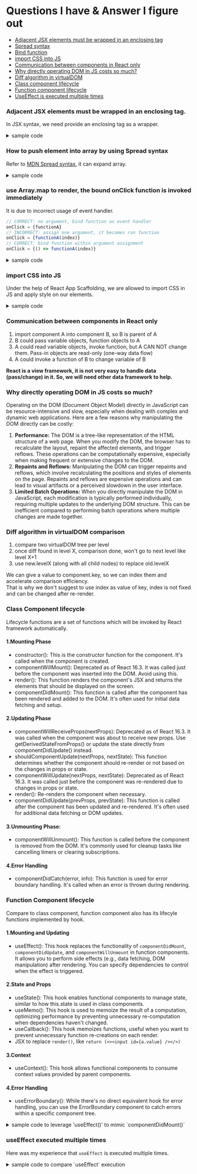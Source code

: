 # Questions I have & Answer I figure out

- [Adjacent JSX elements must be wrapped in an enclosing tag](#adjacent-jsx-elements-must-be-wrapped-in-an-enclosing-tag)
- [Spread syntax](#how-to-push-element-into-array-by-using-spread-syntax)
- [Bind function](#use-arraymap-to-render-the-bound-onclick-function-is-invoked-immediately)
- [import CSS into JS](#import-css-into-js)
- [Communication between components in React only](#communication-between-components-in-react-only)
- [Why directly operating DOM in JS costs so much?](#why-directly-operating-dom-in-js-costs-so-much)
- [Diff algorithm in virtualDOM](#diff-algorithm-in-virtualdom-comparison)
- [Class component lifecycle](#class-component-lifecycle)
- [Function component lifecycle](#function-component-lifecycle)
- [UseEffect is executed multiple times](#useeffect-executed-multiple-times)

### Adjacent JSX elements must be wrapped in an enclosing tag.
In JSX syntax, we need provide an enclosing tag as a wrapper.
<details>
    <summary>sample code</summary>

```javascript
// GOOD: return an enclosing tag <div> to wrap everhthing inside
function App() {
    return (
        <div>
            <input id="userName" type="text" />
            <button>click me</button>
            <span id={"showMyName"}></span>
        </div>  
    );
}

// BAD: span is not wrapped by div
function App() {
    return (
        <div>
            <input id="userName" type="text" />
            <button>click me</button>
        </div>
        <span id={"showMyName"}></span>
    );
}
```
</details>

### How to push element into array by using Spread syntax
Refer to [MDN Spread syntax](https://developer.mozilla.org/en-US/docs/Web/JavaScript/Reference/Operators/Spread_syntax),
it can expand array.
<details>
    <summary>sample code</summary>

    
```javascript
    const [list, setList] = useState(['学日语', '学React']);
    // append new value into list, setList function is bound with const 'list'
    setList(prevList => [...prevList, inputValue])
```
</details>

### use Array.map to render, the bound onClick function is invoked immediately
It is due to incorrect usage of event handler.  
```javascript
// CORRECT: no argument, bind function as event handler
onClick = {functionA}
// INCORRECT: assign one argument, it becomes run function
onClick = {functionA(index)}
// CORRECT: bind function within argument assignment
onClick = {() => functionA(index)}
```

<details>
    <summary>sample code</summary>

```javascript
    // incorrect, when bind event handler to onClick
    // this experssion means, invoke handleItemDelete right now
    {list.map((item, index) => (
        <li key={index} onClick={handleItemDelete(index)}>
            {item}
        </li>
    ))}


    // correct
    // when bind event handler to onClick, this experssion means, event handler will be invoking handleItemDelete 
    {list.map((item, index) => (
        <li key={index} onClick={() => handleItemDelete(index)}>
            {item}
        </li>
    ))}
```
</details>

### import CSS into JS
Under the help of React App Scaffolding, we are allowed to import CSS in JS and apply style
on our elements.

<details>
    <summary>sample code</summary>

```javascript
import './style.css'

{/* JSX code, we need to use "className" instead of "class" of HTML tag */}
<input className="red" />
```
</details>

### Communication between components in React only
1. import component A into component B, so B is parent of A
2. B could pass variable objects, function objects to A
3. A could read variable objects, invoke function, but A CAN NOT change them. Pass-in objects are read-only (one-way data flow)
4. A could invoke a function of B to change variable of B 

__React is a view framework, it is not very easy to handle data (pass/change) in it. So, we will need other data framework to help.__

### Why directly operating DOM in JS costs so much?
Operating on the DOM (Document Object Model) directly in JavaScript can be resource-intensive and slow, especially when dealing with complex and dynamic web applications. Here are a few reasons why manipulating the DOM directly can be costly:

1. __Performance:__ The DOM is a tree-like representation of the HTML structure of a web page. When you modify the DOM, the browser has to recalculate the layout, repaint the affected elements, and trigger reflows. These operations can be computationally expensive, especially when making frequent or extensive changes to the DOM.
2. __Repaints and Reflows:__ Manipulating the DOM can trigger repaints and reflows, which involve recalculating the positions and styles of elements on the page. Repaints and reflows are expensive operations and can lead to visual artifacts or a perceived slowdown in the user interface.
3. __Limited Batch Operations:__ When you directly manipulate the DOM in JavaScript, each modification is typically performed individually, requiring multiple updates to the underlying DOM structure. This can be inefficient compared to performing batch operations where multiple changes are made together.

### Diff algorithm in virtualDOM comparison
1. compare two virtualDOM tree per level
2. once diff found in level X, comparison done, won't go to next level like level X+1
3. use new.levelX (along with all child nodes) to replace old.levelX

We can give a value to component.key, so we can index them and accelerate comparison efficiency.  
That is why we don't suggest to use index as value of key, index is not fixed and can be changed after re-render.

### Class Component lifecycle
Lifecycle functions are a set of functions which will be invoked by React framework automatically.
#### 1.Mounting Phase
- constructor(): This is the constructor function for the component. It's called when the component is created.
- componentWillMount(): Deprecated as of React 16.3. It was called just before the component was inserted into the DOM. Avoid using this.
- render(): This function renders the component's JSX and returns the elements that should be displayed on the screen.
- componentDidMount(): This function is called after the component has been rendered and added to the DOM. It's often used for initial data fetching and setup.
#### 2.Updating Phase
- componentWillReceiveProps(nextProps): Deprecated as of React 16.3. It was called when the component was about to receive new props. Use getDerivedStateFromProps() or update the state directly from componentDidUpdate() instead.
- shouldComponentUpdate(nextProps, nextState): This function determines whether the component should re-render or not based on the changes in props or state.
- componentWillUpdate(nextProps, nextState): Deprecated as of React 16.3. It was called just before the component was re-rendered due to changes in props or state.
- render(): Re-renders the component when necessary.
- componentDidUpdate(prevProps, prevState): This function is called after the component has been updated and re-rendered. It's often used for additional data fetching or DOM updates.
#### 3.Unmounting Phase:
- componentWillUnmount(): This function is called before the component is removed from the DOM. It's commonly used for cleanup tasks like cancelling timers or clearing subscriptions.
#### 4.Error Handling
- componentDidCatch(error, info): This function is used for error boundary handling. It's called when an error is thrown during rendering.

### Function Component lifecycle
Compare to class component, function component also has its lifecyle functions implemented by hook.
#### 1.Mounting and Updating
- useEffect(): This hook replaces the functionality of `componentDidMount`, `componentDidUpdate`, and `componentWillUnmount` in function components. It allows you to perform side effects (e.g., data fetching, DOM manipulation) after rendering. You can specify dependencies to control when the effect is triggered.
#### 2.State and Props
- useState(): This hook enables functional components to manage state, similar to how this.state is used in class components.
- useMemo(): This hook is used to memoize the result of a computation, optimizing performance by preventing unnecessary re-computation when dependencies haven't changed.
- useCallback(): This hook memoizes functions, useful when you want to prevent unnecessary function re-creations on each render.
- JSX to replace `render()`, like `return (<><input id={a.value} /></>)`
#### 3.Context
- useContext(): This hook allows functional components to consume context values provided by parent components.
#### 4.Error Handling
- useErrorBoundary(): While there's no direct equivalent hook for error handling, you can use the ErrorBoundary component to catch errors within a specific component tree.

<details>
    <summary>sample code to leverage 'useEffect()' to mimic `componentDidMount()`</summary>

```jsx
import React, { useEffect, useState } from 'react';

function ExampleComponent() {
  const [data, setData] = useState([]);

  useEffect(() => {
    // This code will run after the component renders (componentDidMount)
    fetchData().then(response => {
      setData(response);
    });

    return () => {
      // This cleanup code will run before the component unmounts (componentWillUnmount)
      cleanup();
    };
  }, []); // Empty dependency array means the effect runs only once (on mount)

  return (
    <div>
      {/* Render component content */}
    </div>
  );
}

export default ExampleComponent;

```
</details>

### useEffect executed multiple times
Here was my experience that `useEffect` is executed multiple times.
<details>
    <summary>sample code to compare `useEffect` execution</summary>

```javascript
// list to include todo items
const [list, setList] = useState([]);

// CORRECT: execute only once
useEffect(() => {
    axios.get("/todoItems")
        .then((resp) => {
            if (resp.data) {
                setList(resp.data);
            }
        })
    return null;
}, []);

// WRONG: execute multiple times
useEffect(() => {
    axios.get("/todoItems")
        .then((resp) => {
            if (resp.data) {
                // for loop & item append, could cause state change multiple times
                // even we set the dependencies are empty, the useEffect function is still executed multiple times
                for(let i=0; i<resp.data.length; i++) {
                    setList(prevList => [...prevList, resp.data[i]]);
                }
            }
        })
    return null;
}, []);
```
</details>